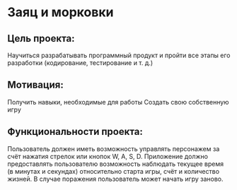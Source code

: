 # Заяц и морковки

## Цель проекта:

Научиться разрабатывать программный продукт и пройти все этапы его разработки (кодирование, тестирование и т. д.)

## Мотивация:

Получить навыки, необходимые для работы
Создать свою собственную игру

## Функциональности проекта:

Пользователь должен иметь возможность управлять персонажем за счёт нажатия стрелок или кнопок W, A, S, D. 
Приложение должно предоставлять пользователю возможность наблюдать текущее время (в минутах и секундах) относительно старта игры, счёт и количество жизней.
В случае поражения пользователь может начать игру заново.
